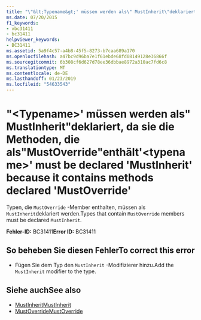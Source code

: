 ```yaml
---
title: "\"&lt;Typename&gt;' müssen werden als\" MustInherit\"deklariert, da sie die Methoden, die als\"MustOverride\"enthält"
ms.date: 07/20/2015
f1_keywords:
- vbc31411
- bc31411
helpviewer_keywords:
- BC31411
ms.assetid: 5a9f4c57-a4b8-45f5-8273-b7caa689a170
ms.openlocfilehash: a47bc9d96ba7e1f61ebde68fd08149128e36866f
ms.sourcegitcommit: 6b308cf6d627d78ee36dbbae8972a310ac7fd6c8
ms.translationtype: MT
ms.contentlocale: de-DE
ms.lasthandoff: 01/23/2019
ms.locfileid: "54633543"
---
```

# <a name="lttypenamegt-must-be-declared-mustinherit-because-it-contains-methods-declared-mustoverride"></a><span data-ttu-id="15097-102">"&lt;Typename&gt;' müssen werden als" MustInherit"deklariert, da sie die Methoden, die als"MustOverride"enthält</span><span class="sxs-lookup"><span data-stu-id="15097-102">'&lt;typename&gt;' must be declared 'MustInherit' because it contains methods declared 'MustOverride'</span></span>
<span data-ttu-id="15097-103">Typen, die `MustOverride` -Member enthalten, müssen als `MustInherit`deklariert werden.</span><span class="sxs-lookup"><span data-stu-id="15097-103">Types that contain `MustOverride` members must be declared `MustInherit`.</span></span>  
  
 <span data-ttu-id="15097-104">**Fehler-ID:** BC31411</span><span class="sxs-lookup"><span data-stu-id="15097-104">**Error ID:** BC31411</span></span>  
  
## <a name="to-correct-this-error"></a><span data-ttu-id="15097-105">So beheben Sie diesen Fehler</span><span class="sxs-lookup"><span data-stu-id="15097-105">To correct this error</span></span>  
  
-   <span data-ttu-id="15097-106">Fügen Sie dem Typ den `MustInherit` -Modifizierer hinzu.</span><span class="sxs-lookup"><span data-stu-id="15097-106">Add the `MustInherit` modifier to the type.</span></span>  
  
## <a name="see-also"></a><span data-ttu-id="15097-107">Siehe auch</span><span class="sxs-lookup"><span data-stu-id="15097-107">See also</span></span>
- [<span data-ttu-id="15097-108">MustInherit</span><span class="sxs-lookup"><span data-stu-id="15097-108">MustInherit</span></span>](../../visual-basic/language-reference/modifiers/mustinherit.md)
- [<span data-ttu-id="15097-109">MustOverride</span><span class="sxs-lookup"><span data-stu-id="15097-109">MustOverride</span></span>](../../visual-basic/language-reference/modifiers/mustoverride.md)
